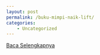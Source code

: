 ```yaml
---
layout: post
permalink: /buku-mimpi-naik-lift/
categories:
    - Uncategorized
---
```


[Baca Selengkapnya](/08)